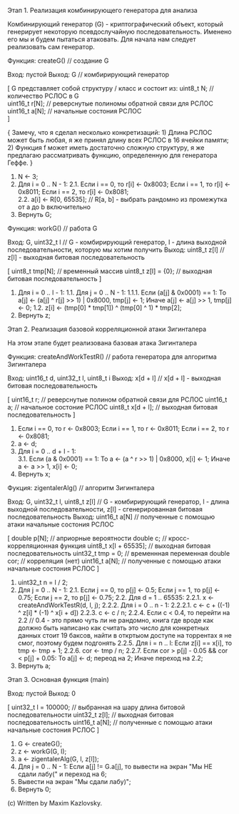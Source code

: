 Этап 1. Реализация комбинирующего генератора для анализа


Комбинирующий генератор (G) - криптографический объект, который генерирует некоторую псевдослучайную последовательность.
Именено его мы и будем пытаться атаковать. Для начала нам следует реализовать сам генератор.


Функция: createG() // создание G 

Вход:  пустой
Выход: G // комбирирующий генератор

[ 
G представляет собой структуру / класс и состоит из:
	uint8_t N;     // количество РСЛОС в G	
	uint16_t r[N]; // реверснутые полиномы обратной связи для РСЛОС
	uint16_t a[N]; // начальные состония РСЛОС	
]
	
{
Замечу, что я сделал несколько конкретизаций: 
	1) Длина РСЛОС может быть любая, я же принял длину всех РСЛОС в 16 ячейки памяти;
	2) Функция f может иметь достаточно сложную структуру, я же предлагаю рассматривать функцию, определенную для генератора Геффе.
}
	
1. N <- 3;
2. Для i = 0 .. N - 1:
	2.1. Если i == 0, то r[i] <- 0x8003; 
		 Если i == 1, то r[i] <- 0x8011;
         Если i == 2, то r[i] <- 0x8081;  		 
	2.2. a[i] <- R[0, 65535]; // R[a, b] - выбрать рандомно из промежутка от a до b включительно
3. Вернуть G;
	
	
Функция: workG() // работа G 

Вход:  G, uint32_t l // G - комбирирующий генератор, l - длина выходной последовательности, которую мы хотим получить
Выход: uint8_t z[l]  // z[l] - выходная битовая последовательность

[
uint8_t tmp[N];     // временный массив
uint8_t z[l] = {0}; // выходная битовая последовательность
]

1. Для i = 0 .. l - 1:
	1.1. Для j = 0 .. N - 1:
		1.1.1. Если (a[j] & 0x0001) == 1:
					То a[j] <- (a[j] ^ r[j] >> 1) | 0x8000, tmp[j] <- 1;
					Иначе a[j] <- a[j] >> 1, tmp[j] <- 0;
	1.2. z[i] <- (tmp[0] * tmp[1]) ^ (tmp[0] ^ 1) * tmp[2];
2. Вернуть z;
		
		
Этап 2. Реализация базовой корреляционной атаки Зигинталера


На этом этапе будет реализована базовая атака Зигинталера


Функция: createAndWorkTestR() // работа генератора для алгоритма Зигинталера

Вход:  uint16_t d, uint32_t l, uint8_t i
Выход: x[d + l] // x[d + l] - выходная битовая последовательность

[
uint16_t r;       // реверснутые полином обратной связи для РСЛОС
uint16_t a;       // начальное состоние РСЛОС
uint8_t x[d + l]; // выходная битовая последовательность
]

1. Если i == 0, то r <- 0x8003; 
   Если i == 1, то r <- 0x8011;
   Если i == 2, то r <- 0x8081;  		 
2. a <- d;
3. Для i = 0 .. d + l - 1:	
	3.1. Если (a & 0x0001) == 1:
		 То a <- (a ^ r >> 1) | 0x8000, x[i] <- 1;
		 Иначе a <- a >> 1, x[i] <- 0;	
4. Вернуть x;


Фукция: zigentalerAlg() // алгоритм Зигинталера

Вход: G, uint32_t l, uint8_t z[l] // G - комбирирующий генератор, l - длина выходной последовательности, z[l] - сгенерированная битовая последовательность
Выход: uint16_t a[N]              // полученные с помощью атаки начальные состония РСЛОС

[
double p[N];          // априорные вероятности
double c;             // кросс-корреляционная функция
uint8_t x[l + 65535]; // выходная битовая последовательность
uint32_t tmp = 0;     // временнная переменная
double cor;           // корреляция (нет)
uint16_t a[N];       // полученные с помощью атаки начальные состония РСЛОС
]

1. uint32_t n = l / 2;
2. Для j = 0 .. N - 1:
		2.1. Если j == 0, то p[j] <- 0.5; 
		     Если j == 1, то p[j] <- 0.75;
			 Если j == 2, то p[j] <- 0.75;
		2.2. Для d = 1 .. 65535:
				2.2.1. x <- createAndWorkTestR(d, l, j);
				2.2.2. Для i = 0 .. n - 1:
							2.2.2.1.  с <- c  + ((-1) ^ z[i] * (-1) ^ x[i + d])
				2.2.3. c <- c / n;
				2.2.4. Если c < 0.4, то перейти на 2.2 // 0.4 - это прямо чуть ли не рандомно, книга где вроде как должно быть написано как считать это число для конкретных данных стоит 19 баксов, найти в откртыом доступе на торрентах я не смог, поэтому будем подгонять
				2.2.5. Для i = n .. l:
							Если z[i] == x[i], то tmp <- tmp + 1;
				2.2.6. cor <- tmp / n;
				2.2.7. Если cor > p[j] - 0.05 && cor < p[j] + 0.05:
						То a[j] <- d; переод на 2;
						Иначе переход на 2.2;
3. Вернуть a;


Этап 3. Основная функция (main)


Вход: пустой
Выход: 0	

[
uint32_t l = 100000; // выбранная на шару длина битовой последовательности
uint32_t z[l]; // выходная битовая последовательность
uint16_t a[N]; // полученные с помощью атаки начальные состония РСЛОС
]

1. G <- createG();
2. z <- workG(G, l);
3. a <- zigentalerAlg(G, l, z[l]);
4. Для j = 0 .. N - 1:
	Если a[j] != G.a[j], то вывести на экран "Мы НЕ сдали лабу(" и переход на 6;
5. Вывести на экран "Мы сдали лабу)";
6. Вернуть 0;

(c) Written by Maxim Kazlovsky. 